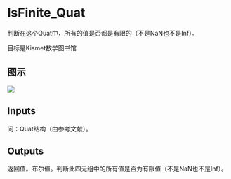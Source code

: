 # IsFinite_Quat

判断在这个Quat中，所有的值是否都是有限的（不是NaN也不是Inf）。

目标是Kismet数学图书馆

## 图示

![]($-20221218-19525563.png)

## Inputs

问：Quat结构（由参考文献）。  

## Outputs

返回值。布尔值。判断此四元组中的所有值是否为有限值（不是NaN也不是Inf）。
